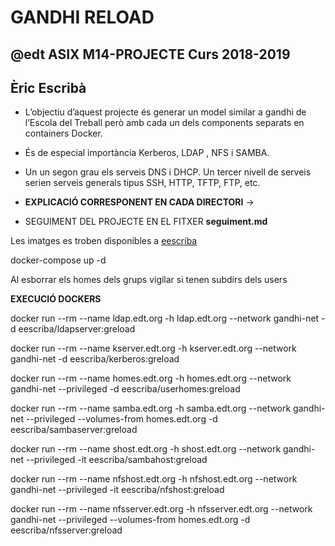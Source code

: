 # GANDHI RELOAD
## @edt ASIX M14-PROJECTE Curs 2018-2019
## Èric Escribà


* L’objectiu d’aquest projecte és generar un model similar a gandhi de l’Escola del Treball però amb cada un dels components separats en containers Docker. 
* És de especial importància Kerberos, LDAP , NFS i SAMBA. 
* Un un segon grau els serveis DNS i DHCP. Un tercer nivell de serveis serien serveis generals tipus SSH, HTTP, TFTP, FTP, etc.

* **EXPLICACIÓ CORRESPONENT EN CADA DIRECTORI** ->

* SEGUIMENT DEL PROJECTE EN EL FITXER **seguiment.md**

Les imatges es troben disponibles a [eescriba](https://hub.docker.com/u/eescriba/)


docker-compose up -d

Al esborrar els homes dels grups vigilar si tenen subdirs dels users

**EXECUCIÓ DOCKERS**

docker run --rm --name ldap.edt.org -h ldap.edt.org --network gandhi-net -d eescriba/ldapserver:greload

docker run --rm --name kserver.edt.org -h kserver.edt.org --network gandhi-net -d eescriba/kerberos:greload


docker run --rm --name homes.edt.org -h homes.edt.org --network gandhi-net --privileged -d eescriba/userhomes:greload


docker run --rm --name samba.edt.org -h samba.edt.org --network gandhi-net --privileged --volumes-from homes.edt.org -d eescriba/sambaserver:greload

docker run --rm --name shost.edt.org -h shost.edt.org --network gandhi-net --privileged -it eescriba/sambahost:greload


docker run --rm --name nfshost.edt.org -h nfshost.edt.org --network gandhi-net --privileged -it eescriba/nfshost:greload


docker run --rm --name nfsserver.edt.org -h nfsserver.edt.org --network gandhi-net --privileged --volumes-from homes.edt.org -d eescriba/nfsserver:greload 

